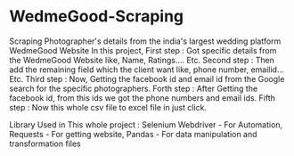 # WedmeGood-Scraping
Scraping Photographer's details from the india's largest wedding platform WedmeGood Website
In this project,
First step : Got specific details from the WedmeGood Website like, Name, Ratings.... Etc.
Second step : Then add the remaining field which the client want like, phone number, emailid... Etc.
Third step : Now, Getting the facebook id and email id from the Google search for the specific photographers.
Forth step : After Getting the facebook id, from this ids we got the phone numbers and email ids.
Fifth step : Now this whole csv file to excel file in just click.

Library Used in This whole project : 
Selenium Webdriver - For Automation,
Requests - For getting website,
Pandas - For data manipulation and transformation files
